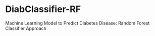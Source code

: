 # DiabClassifier-RF
Machine Learning Model to Predict Diabetes Disease: Random Forest Classifier Approach
